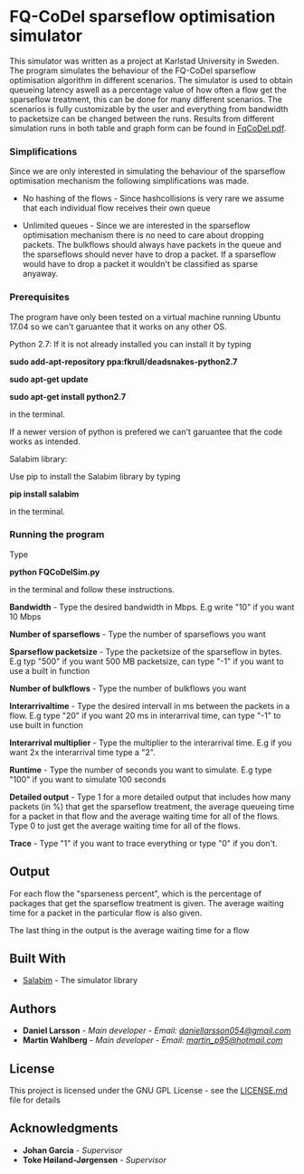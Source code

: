 # FQ-CoDel sparseflow optimisation simulator

This simulator was written as a project at Karlstad University in Sweden. The program simulates the behaviour of the FQ-CoDel sparseflow optimisation algorithm in different scenarios. 
The simulator is used to obtain queueing latency aswell as a percentage value of how often a flow get the sparseflow treatment, this can be done for many different scenarios. 
The scenarios is fully customizable by the user and everything from bandwidth to packetsize can be changed between the runs. Results from different simulation runs in 
both table and graph form can be found in [FqCoDel.pdf](FqCoDel.pdf).



### Simplifications 
Since we are only interested in simulating the behaviour of the sparseflow optimisation mechanism the following simplifications was made. 

* No hashing of the flows - Since hashcollisions is very rare we assume that each individual flow receives their own queue

* Unlimited queues - Since we are interested in the sparseflow optimisation mechanism there is no need to care about dropping packets. The bulkflows should 
always have packets in the queue and the sparseflows should never have to drop a packet. If a sparseflow would have to drop a packet it wouldn't be classified as sparse anyaway. 

### Prerequisites

The program have only been tested on a virtual machine running Ubuntu 17.04 so we can't garuantee that it works on any other OS. 

Python 2.7:
If it is not already installed you can install it by typing

**sudo add-apt-repository ppa:fkrull/deadsnakes-python2.7**

**sudo apt-get update** 

**sudo apt-get install python2.7**

in the terminal. 

If a newer version of python is prefered we can't garuantee that the code works as intended. 

Salabim library:

Use pip to install the Salabim library by typing

**pip install salabim**

in the terminal. 

### Running the program

Type

**python FQCoDelSim.py** 

in the terminal and follow these instructions.
 
**Bandwidth** - Type the desired bandwidth in Mbps. E.g write "10" if you want 10 Mbps

**Number of sparseflows** - Type the number of sparseflows you want

**Sparseflow packetsize** - Type the packetsize of the sparseflow in bytes. E.g typ "500" if you want 500 MB packetsize, can type "-1" if you want to use a 
built in function

**Number of bulkflows** - Type the number of bulkflows you want

**Interarrivaltime** - Type the desired intervall in ms between the packets in a flow. E.g type "20" if you want 20 ms in interarrival time, can type "-1" to 
use built in function

**Interarrival multiplier** - Type the multiplier to the interarrival time. E.g if you want 2x the interarrival time type a "2".

**Runtime** - Type the number of seconds you want to simulate. E.g type "100" if you want to simulate 100 seconds

**Detailed output** - Type 1 for a more detailed output that includes how many packets (in %) that get the sparseflow treatment, the average queueing time for a packet in that flow and the average 
waiting time for all of the flows. Type 0 to just get the average waiting time for all of the flows. 

**Trace** - Type "1" if you want to trace everything or type "0" if you don't. 

## Output

For each flow the "sparseness percent", which is the percentage of packages that get the sparseflow treatment is given. 
The average waiting time for a packet in the particular flow is also given. 

The last thing in the output is the average waiting time for a flow


## Built With

* [Salabim](http://www.salabim.org/manual/index.html#) - The simulator library




## Authors

* **Daniel Larsson** - *Main developer* - *Email: daniellarsson054@gmail.com*
* **Martin Wahlberg** - *Main developer* - *Email: martin_p95@hotmail.com*



## License

This project is licensed under the GNU GPL License - see the [LICENSE.md](LICENSE.md) file for details

## Acknowledgments

* **Johan Garcia** - *Supervisor*
* **Toke Høiland-Jørgensen** - *Supervisor*
